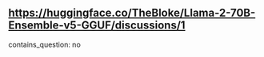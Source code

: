 ## https://huggingface.co/TheBloke/Llama-2-70B-Ensemble-v5-GGUF/discussions/1

contains_question: no